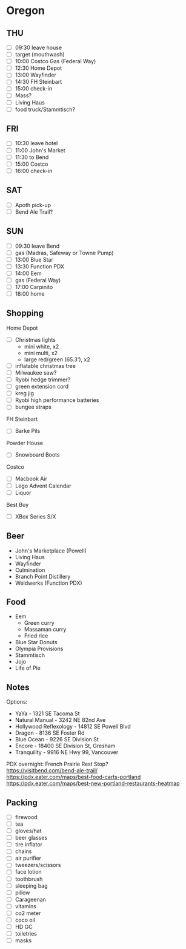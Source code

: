 # Oregon

## THU
- [ ] 09:30	leave house
- [ ] target (mouthwash)
- [ ] 10:00	Costco Gas (Federal Way)
- [ ] 12:30	Home Depot
- [ ] 13:00	Wayfinder
- [ ] 14:30	FH Steinbart
- [ ] 15:00	check-in
- [ ] Mass?
- [ ] Living Haus
- [ ] food truck/Stammtisch?

## FRI
- [ ] 10:30	leave hotel
- [ ] 11:00	John's Market
- [ ] 11:30	to Bend
- [ ] 15:00	Costco
- [ ] 16:00	check-in

## SAT
- [ ] Apoth pick-up
- [ ] Bend Ale Trail?

## SUN
- [ ] 09:30	leave Bend
- [ ] gas (Madras, Safeway or Towne Pump)
- [ ] 13:00	Blue Star
- [ ] 13:30	Function PDX
- [ ] 14:00	Eem
- [ ] gas (Federal Way)
- [ ] 17:00	Carpinito
- [ ] 18:00	home

## Shopping  
Home Depot  

- [ ] Christmas lights
	* mini white, x2
	* mini multi, x2
	* large red/green (65.3'), x2
- [ ] inflatable christmas tree
- [ ] Milwaukee saw?
- [ ] Ryobi hedge trimmer?
- [ ] green extension cord
- [ ] kreg jig
- [ ] Ryobi high performance batteries
- [ ] bungee straps  

FH Steinbart  

- [ ] Barke Pils  

Powder House  

- [ ] Snowboard Boots  

Costco  

- [ ] Macbook Air
- [ ] Lego Advent Calendar
- [ ] Liquor  

Best Buy  

- [ ] XBox Series S/X

## Beer
* John's Marketplace (Powell)
* Living Haus
* Wayfinder
* Culmination
* Branch Point Distillery
* Weldwerks (Function PDX)

## Food
* Eem
	- Green curry
	- Massaman curry
	- Fried rice
* Blue Star Donuts
* Olympia Provisions
* Stammtisch
* Jojo
* Life of Pie

## Notes  

Options:  

* YaYa - 1321 SE Tacoma St
* Natural Manual - 3242 NE 82nd Ave
* Hollywood Reflexology - 14812 SE Powell Blvd
* Dragon - 8136 SE Foster Rd
* Blue Ocean - 9226 SE Division St
* Encore - 18400 SE Division St, Gresham
* Tranquility - 9916 NE Hwy 99, Vancouver

PDX overnight: French Prairie Rest Stop?  
https://visitbend.com/bend-ale-trail/  
https://pdx.eater.com/maps/best-food-carts-portland  
https://pdx.eater.com/maps/best-new-portland-restaurants-heatmap  

## Packing
- [ ] firewood
- [ ] tea
- [ ] gloves/hat
- [ ] beer glasses
- [ ] tire inflator
- [ ] chains
- [ ] air purifier
- [ ] tweezers/scissors
- [ ] face lotion
- [ ] toothbrush
- [ ] sleeping bag
- [ ] pillow
- [ ] Carageenan
- [ ] vitamins
- [ ] co2 meter
- [ ] coco oil
- [ ] HD GC
- [ ] toiletries
- [ ] masks
